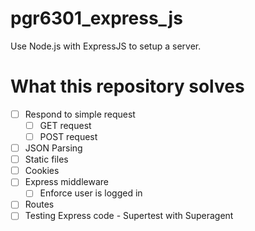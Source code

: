 # pgr6301_express_js

Use Node.js with ExpressJS to setup a server.

# What this repository solves

* [ ] Respond to simple request
  * [ ] GET request
  * [ ] POST request
* [ ] JSON Parsing
* [ ] Static files 
* [ ] Cookies
* [ ] Express middleware
  * [ ] Enforce user is logged in
* [ ] Routes
* [ ] Testing Express code - Supertest with Superagent